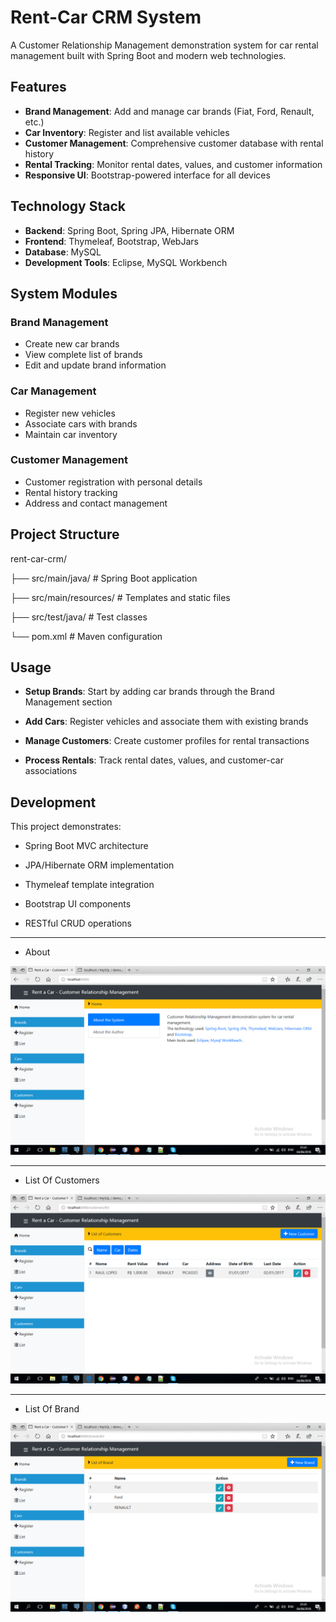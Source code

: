 # Rent-Car CRM System

A Customer Relationship Management demonstration system for car rental management built with Spring Boot and modern web technologies.

## Features

- **Brand Management**: Add and manage car brands (Fiat, Ford, Renault, etc.)
- **Car Inventory**: Register and list available vehicles
- **Customer Management**: Comprehensive customer database with rental history
- **Rental Tracking**: Monitor rental dates, values, and customer information
- **Responsive UI**: Bootstrap-powered interface for all devices

## Technology Stack

- **Backend**: Spring Boot, Spring JPA, Hibernate ORM
- **Frontend**: Thymeleaf, Bootstrap, WebJars
- **Database**: MySQL
- **Development Tools**: Eclipse, MySQL Workbench

## System Modules

### Brand Management
- Create new car brands
- View complete list of brands
- Edit and update brand information

### Car Management
- Register new vehicles
- Associate cars with brands
- Maintain car inventory

### Customer Management
- Customer registration with personal details
- Rental history tracking
- Address and contact management

## Project Structure
rent-car-crm/

├── src/main/java/ # Spring Boot application

├── src/main/resources/ # Templates and static files

├── src/test/java/ # Test classes

└── pom.xml # Maven configuration

## Usage
- **Setup Brands**: Start by adding car brands through the Brand Management section

- **Add Cars**: Register vehicles and associate them with existing brands

- **Manage Customers**: Create customer profiles for rental transactions

- **Process Rentals**: Track rental dates, values, and customer-car associations

## Development
This project demonstrates:

- Spring Boot MVC architecture

- JPA/Hibernate ORM implementation

- Thymeleaf template integration

- Bootstrap UI components

- RESTful CRUD operations

---

- About

![System Overview](About.png)

---

- List Of Customers

![System Overview](ListOfCustomers.png)

---

- List Of Brand

![System Overview](ListOfBrand.png)
